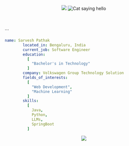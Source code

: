 <!DOCTYPE html>
<html>
<header>
<img src="https://capsule-render.vercel.app/api?type=waving&color=auto&height=200&section=header&text=Hello%20Everyone&fontSize=60" />
<img src="https://media.giphy.com/media/VOPK1BqsMEJRS/giphy.gif" alt="Cat saying hello" />
</header>
</html>
```

```yaml
name: Sarvesh Pathak
        located_in: Bengaluru, India
        current_job: Software Engineer
        education:
          [
            "Bachelor's in Technology"
          ]
        company: Volkswagen Group Technology Solution
        fields_of_interests:
          [
            "Web Development",
            "Machine Learning"
          ]
        skills:
          [
            Java,
            Python,
            LLMs,
            SpringBoot
          ]
```
<!DOCTYPE html>
<html>
<header>
<img src="https://cdn.jsdelivr.net/gh/devicons/devicon@latest/icons/java/java-original-wordmark.svg" />
</header>
</html>
          
